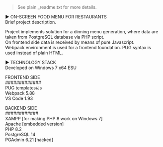 > See plain _readme.txt for more details.

 ► ON-SCREEN FOOD MENU FOR RESTAURANTS  
 Brief project description.  

Project implements solution for a dinning menu generation, 
where data are taken from PostgreSQL database via PHP script.  
On frontend side data is received by means of pure Javascript.  
Webpack environment is used for a frontend foundation. PUG syntax is used instead of plain HTML.  
   
► TECHNOLOGY STACK  
Developed on Windows 7 x64 ESU  

FRONTEND SIDE  
#############  
PUG templates/Js  
Webpack 5.88  
VS Code 1.93  

BACKEND SIDE  
############  
XAMPP [for making PHP 8 work on Windows 7]  
Apache [embedded version]  
PHP 8.2  
PostgreSQL 14  
PGAdmin 6.21 [hacked]  
